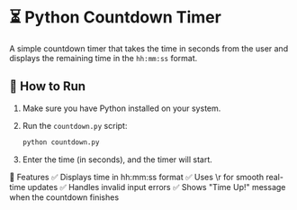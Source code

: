 # ⏳ Python Countdown Timer

A simple countdown timer that takes the time in seconds from the user and displays the remaining time in the `hh:mm:ss` format.

## 🚀 How to Run

1. Make sure you have Python installed on your system.  
2. Run the `countdown.py` script:

   ```bash
   python countdown.py
3. Enter the time (in seconds), and the timer will start.

🔧 Features
✅ Displays time in hh:mm:ss format
✅ Uses \r for smooth real-time updates
✅ Handles invalid input errors
✅ Shows "Time Up!" message when the countdown finishes
